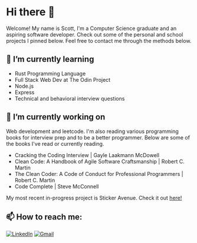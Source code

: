 # Hi there 👋

Welcome! My name is Scott, I'm a Computer Science graduate and an aspiring software developer. Check out some of the personal and school projects I pinned below. Feel free to contact me through the methods below.

## 🌱 I’m currently learning
- Rust Programming Language
- Full Stack Web Dev at The Odin Project
- Node.js
- Express
- Technical and behavioral interview questions

## 🔭 I’m currently working on
Web development and leetcode. I'm also reading various programming books for interview prep and to be a better programmer. Below are some of the books I've read or currently reading.
- Cracking the Coding Interview | Gayle Laakmann McDowell
- Clean Code: A Handbook of Agile Software Craftsmanship | Robert C. Martin 
- The Clean Coder: A Code of Conduct for Professional Programmers | Robert C. Martin
- Code Complete | Steve McConnell

My most recent in-progress project is Sticker Avenue.
Check it out [here!](https://sticker-avenue.web.app)

## 📫 How to reach me:
[![LinkedIn](https://img.shields.io/badge/LinkedIn-Scott_Ti-informational?style=flat-square&logo=linkedin&logoColor=white)](https://www.linkedin.com/in/scott-ti)
[![Gmail](https://img.shields.io/badge/Gmail-scott.ti312@gmail.com-informational?style=flat-square&color=EA4335&logo=gmail&logoColor=white)](mailto:scott.ti312@gmail.com?subject=Hey!)
